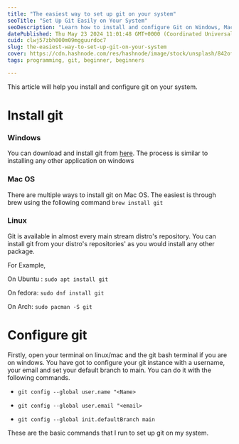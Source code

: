 ```yaml
---
title: "The easiest way to set up git on your system"
seoTitle: "Set Up Git Easily on Your System"
seoDescription: "Learn how to install and configure Git on Windows, Mac, and Linux easily"
datePublished: Thu May 23 2024 11:01:48 GMT+0000 (Coordinated Universal Time)
cuid: clwj57zbh000m09mgguurdoc7
slug: the-easiest-way-to-set-up-git-on-your-system
cover: https://cdn.hashnode.com/res/hashnode/image/stock/unsplash/842ofHC6MaI/upload/931e678a202e606c328fdd720caeafff.jpeg
tags: programming, git, beginner, beginners

---
```


This article will help you install and configure git on your system.

# Install git

### Windows

You can download and install git from [here](https://git-scm.com/download/win). The process is similar to installing any other application on windows

### Mac OS

There are multiple ways to install git on Mac OS. The easiest is through brew using the following command `brew install git`

### Linux

Git is available in almost every main stream distro's repository. You can install git from your distro's repositories' as you would install any other package.

For Example,

On Ubuntu : `sudo apt install git`

On fedora: `sudo dnf install git`

On Arch: `sudo pacman -S git`

# Configure git

Firstly, open your terminal on linux/mac and the git bash terminal if you are on windows. You have got to configure your git instance with a username, your email and set your default branch to main. You can do it with the following commands.

* `git config --global user.name "<Name>`
    
* `git config --global user.email "<email>`
    
* `git config --global init.defaultBranch main`
    

These are the basic commands that I run to set up git on my system.